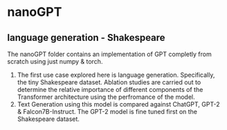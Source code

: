 # nanoGPT  
## language generation - Shakespeare
The nanoGPT folder contains an implementation of GPT completly from scratch using just numpy & torch.  
1. The first use case explored here is language generation. Specifically, the tiny Shakespeare dataset. Ablation studies are carried out to determine the relative importance of different components of the Transformer architecture using the perfromance of the model.  
1. Text Generation using this model is compared against ChatGPT, GPT-2 & Falcon7B-Instruct. The GPT-2 model is fine tuned first on the Shakespeare dataset.  
